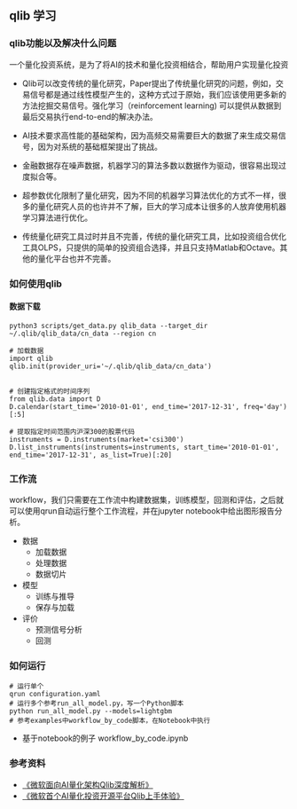 ## qlib 学习

### qlib功能以及解决什么问题
一个量化投资系统，是为了将AI的技术和量化投资相结合，帮助用户实现量化投资
+ Qlib可以改变传统的量化研究，Paper提出了传统量化研究的问题，例如，交易信号都是通过线性模型产生的，这种方式过于原始，我们应该使用更多新的方法挖掘交易信号。强化学习（reinforcement learning) 可以提供从数据到最后交易执行end-to-end的解决办法。

+ AI技术要求高性能的基础架构，因为高频交易需要巨大的数据了来生成交易信号，因为对系统的基础框架提出了挑战。

+ 金融数据存在噪声数据，机器学习的算法多数以数据作为驱动，很容易出现过度拟合等。

+ 超参数优化限制了量化研究，因为不同的机器学习算法优化的方式不一样，很多的量化研究人员的也许并不了解，巨大的学习成本让很多的人放弃使用机器学习算法进行优化。

+ 传统量化研究工具过时并且不完善，传统的量化研究工具，比如投资组合优化工具OLPS，只提供的简单的投资组合选择，并且只支持Matlab和Octave。其他的量化平台也并不完善。
### 如何使用qlib
#### 数据下载
```shell
python3 scripts/get_data.py qlib_data --target_dir ~/.qlib/qlib_data/cn_data --region cn

# 加载数据
import qlib
qlib.init(provider_uri='~/.qlib/qlib_data/cn_data')


# 创建指定格式的时间序列
from qlib.data import D
D.calendar(start_time='2010-01-01', end_time='2017-12-31', freq='day')[:5]

# 提取指定时间范围内沪深300的股票代码
instruments = D.instruments(market='csi300')
D.list_instruments(instruments=instruments, start_time='2010-01-01', end_time='2017-12-31', as_list=True)[:20]
```    

### 工作流
workflow，我们只需要在工作流中构建数据集，训练模型，回测和评估，之后就可以使用qrun自动运行整个工作流程，并在jupyter notebook中给出图形报告分析。
+ 数据
    + 加载数据
    + 处理数据
    + 数据切片
+ 模型
    + 训练与推导
    + 保存与加载
+ 评价
    + 预测信号分析
    + 回测

### 如何运行
```shell
# 运行单个
qrun configuration.yaml
# 运行多个参考run_all_model.py，写一个Python脚本
python run_all_model.py --models=lightgbm
# 参考examples中workflow_by_code脚本，在Notebook中执行
```

+ 基于notebook的例子
workflow_by_code.ipynb

### 参考资料
+ [《微软面向AI量化架构Qlib深度解析》](https://zhuanlan.zhihu.com/p/336309286)
+ [《微软首个AI量化投资开源平台Qlib上手体验》](https://cloud.tencent.com/developer/article/1763064)